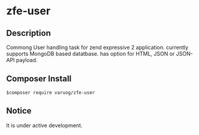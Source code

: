 # zfe-user

## Description
Commong User handling task for zend expressive 2 application. currently supports MongoDB based datatbase. has option for
HTML, JSON or JSON-API payload.

## Composer Install
`$composer require varuog/zfe-user`

## Notice
It is under active development.
